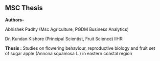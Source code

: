 ## MSC Thesis

**Authors-** 

Abhishek Padhy (Msc Agriculture, PGDM Business Analytics)

Dr. Kundan Kishore (Principal Scientist, Fruit Science) IIHR

**Thesis :** 
Studies on flowering behaviour, reproductive
biology and fruit set of sugar apple (Annona
squamosa L.) in eastern coastal region
